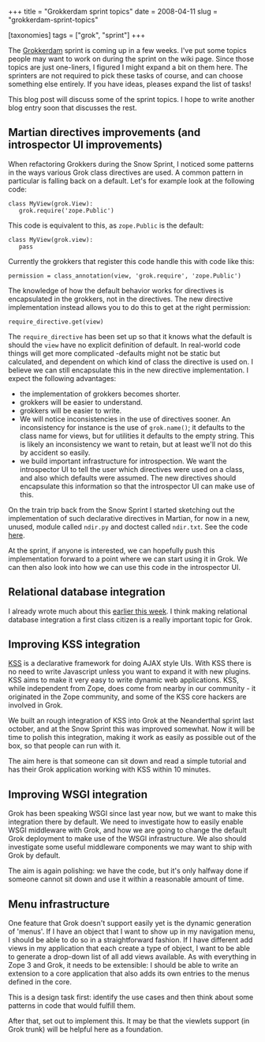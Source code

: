 +++
title = "Grokkerdam sprint topics"
date = 2008-04-11
slug = "grokkerdam-sprint-topics"

[taxonomies]
tags = ["grok", "sprint"]
+++

The [Grokkerdam](http://wiki.zope.org/grok/GrokkerdamSprint) sprint is
coming up in a few weeks. I've put some topics people may want to work
on during the sprint on the wiki page. Since those topics are just
one-liners, I figured I might expand a bit on them here. The sprinters
are not required to pick these tasks of course, and can choose something
else entirely. If you have ideas, pleases expand the list of tasks!

This blog post will discuss some of the sprint topics. I hope to write
another blog entry soon that discusses the rest.

## Martian directives improvements (and introspector UI improvements)

When refactoring Grokkers during the Snow Sprint, I noticed some
patterns in the ways various Grok class directives are used. A common
pattern in particular is falling back on a default. Let's for example
look at the following code:

    class MyView(grok.View):
       grok.require('zope.Public')

This code is equivalent to this, as `zope.Public` is the default:

    class MyView(grok.view):
       pass

Currently the grokkers that register this code handle this with code
like this:

    permission = class_annotation(view, 'grok.require', 'zope.Public')

The knowledge of how the default behavior works for directives is
encapsulated in the grokkers, not in the directives. The new directive
implementation instead allows you to do this to get at the right
permission:

    require_directive.get(view)

The `require_directive` has been set up so that it knows what the
default is should the `view` have no explicit definition of default. In
real-world code things will get more complicated -defaults might not be
static but calculated, and dependent on which kind of class the
directive is used on. I believe we can still encapsulate this in the new
directive implementation. I expect the following advantages:

- the implementation of grokkers becomes shorter.
- grokkers will be easier to understand.
- grokkers will be easier to write.
- We will notice inconsistencies in the use of directives sooner. An
  inconsistency for instance is the use of `grok.name()`; it defaults to
  the class name for views, but for utilities it defaults to the empty
  string. This is likely an inconsistency we want to retain, but at
  least we'll not do this by accident so easily.
- we build important infrastructure for introspection. We want the
  introspector UI to tell the user which directives were used on a
  class, and also which defaults were assumed. The new directives should
  encapsulate this information so that the introspector UI can make use
  of this.

On the train trip back from the Snow Sprint I started sketching out the
implementation of such declarative directives in Martian, for now in a
new, unused, module called `ndir.py` and doctest called `ndir.txt`. See
the code [here](http://svn.zope.org/martian/trunk/src/martian/).

At the sprint, if anyone is interested, we can hopefully push this
implementation forward to a point where we can start using it in Grok.
We can then also look into how we can use this code in the introspector
UI.

## Relational database integration

I already wrote much about this [earlier this
week](http://faassen.n--tree.net/blog/view/weblog/2008/04/08/0). I think
making relational database integration a first class citizen is a really
important topic for Grok.

## Improving KSS integration

[KSS](http://kssproject.org/) is a declarative framework for doing AJAX
style UIs. With KSS there is no need to write Javascript unless you want
to expand it with new plugins. KSS aims to make it very easy to write
dynamic web applications. KSS, while independent from Zope, does come
from nearby in our community - it originated in the Zope community, and
some of the KSS core hackers are involved in Grok.

We built an rough integration of KSS into Grok at the Neanderthal sprint
last october, and at the Snow Sprint this was improved somewhat. Now it
will be time to polish this integration, making it work as easily as
possible out of the box, so that people can run with it.

The aim here is that someone can sit down and read a simple tutorial and
has their Grok application working with KSS within 10 minutes.

## Improving WSGI integration

Grok has been speaking WSGI since last year now, but we want to make
this integration there by default. We need to investigate how to easily
enable WSGI middleware with Grok, and how we are going to change the
default Grok deployment to make use of the WSGI infrastructure. We also
should investigate some useful middleware components we may want to ship
with Grok by default.

The aim is again polishing: we have the code, but it's only halfway done
if someone cannot sit down and use it within a reasonable amount of
time.

## Menu infrastructure

One feature that Grok doesn't support easily yet is the dynamic
generation of 'menus'. If I have an object that I want to show up in my
navigation menu, I should be able to do so in a straightforward fashion.
If I have different add views in my application that each create a type
of object, I want to be able to generate a drop-down list of all add
views available. As with everything in Zope 3 and Grok, it needs to be
extensible: I should be able to write an extension to a core application
that also adds its own entries to the menus defined in the core.

This is a design task first: identify the use cases and then think about
some patterns in code that would fulfill them.

After that, set out to implement this. It may be that the viewlets
support (in Grok trunk) will be helpful here as a foundation.
